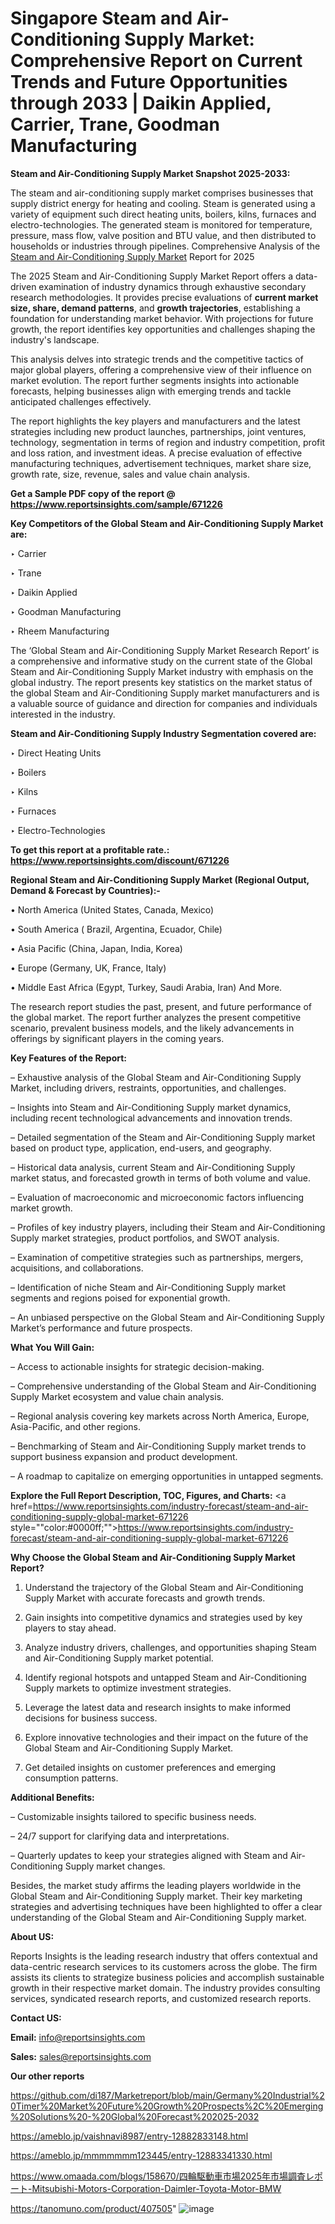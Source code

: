 # Singapore Steam and Air-Conditioning Supply Market: Comprehensive Report on Current Trends and Future Opportunities through 2033 | Daikin Applied, Carrier, Trane, Goodman Manufacturing

<strong>Steam and Air-Conditioning Supply Market Snapshot 2025-2033:</strong>

The steam and air-conditioning supply market comprises businesses that supply district energy for heating and cooling. Steam is generated using a variety of equipment such direct heating units, boilers, kilns, furnaces and electro-technologies. The generated steam is monitored for temperature, pressure, mass flow, valve position and BTU value, and then distributed to households or industries through pipelines. Comprehensive Analysis of the <a href=https://www.reportsinsights.com/sample/671226>Steam and Air-Conditioning Supply Market</a> Report for 2025

The 2025 Steam and Air-Conditioning Supply Market Report offers a data-driven examination of industry dynamics through exhaustive secondary research methodologies. It provides precise evaluations of <strong>current market size, share, demand patterns</strong>, and <strong>growth trajectories</strong>, establishing a foundation for understanding market behavior. With projections for future growth, the report identifies key opportunities and challenges shaping the industry's landscape.

This analysis delves into strategic trends and the competitive tactics of major global players, offering a comprehensive view of their influence on market evolution. The report further segments insights into actionable forecasts, helping businesses align with emerging trends and tackle anticipated challenges effectively.

The report highlights the key players and manufacturers and the latest strategies including new product launches, partnerships, joint ventures, technology, segmentation in terms of region and industry competition, profit and loss ration, and investment ideas. A precise evaluation of effective manufacturing techniques, advertisement techniques, market share size, growth rate, size, revenue, sales and value chain analysis.

<strong>Get a Sample PDF copy of the report @ <a href=https://www.reportsinsights.com/sample/671226 style=color:#0000ff;>https://www.reportsinsights.com/sample/671226</a></strong>

<strong>Key Competitors of the Global Steam and Air-Conditioning Supply Market are:</strong>

‣ Carrier

‣ Trane

‣ Daikin Applied

‣ Goodman Manufacturing

‣ Rheem Manufacturing

The ‘Global Steam and Air-Conditioning Supply Market Research Report’ is a comprehensive and informative study on the current state of the Global Steam and Air-Conditioning Supply Market industry with emphasis on the global industry. The report presents key statistics on the market status of the global Steam and Air-Conditioning Supply market manufacturers and is a valuable source of guidance and direction for companies and individuals interested in the industry.

<strong>Steam and Air-Conditioning Supply Industry Segmentation covered are:</strong>

‣ Direct Heating Units

‣ Boilers

‣ Kilns

‣ Furnaces

‣ Electro-Technologies

<strong>To get this report at a profitable rate.: <a href=https://www.reportsinsights.com/discount/671226 style=color:#0000ff;>https://www.reportsinsights.com/discount/671226</a></strong>

<strong>Regional Steam and Air-Conditioning Supply Market (Regional Output, Demand &amp; Forecast by Countries):-</strong>

• North America (United States, Canada, Mexico)

• South America ( Brazil, Argentina, Ecuador, Chile)

• Asia Pacific (China, Japan, India, Korea)

• Europe (Germany, UK, France, Italy)

• Middle East Africa (Egypt, Turkey, Saudi Arabia, Iran) And More.

The research report studies the past, present, and future performance of the global market. The report further analyzes the present competitive scenario, prevalent business models, and the likely advancements in offerings by significant players in the coming years.

<strong>Key Features of the Report:</strong>

– Exhaustive analysis of the Global Steam and Air-Conditioning Supply Market, including drivers, restraints, opportunities, and challenges.

– Insights into Steam and Air-Conditioning Supply market dynamics, including recent technological advancements and innovation trends.

– Detailed segmentation of the Steam and Air-Conditioning Supply market based on product type, application, end-users, and geography.

– Historical data analysis, current Steam and Air-Conditioning Supply market status, and forecasted growth in terms of both volume and value.

– Evaluation of macroeconomic and microeconomic factors influencing market growth.

– Profiles of key industry players, including their Steam and Air-Conditioning Supply market strategies, product portfolios, and SWOT analysis.

– Examination of competitive strategies such as partnerships, mergers, acquisitions, and collaborations.

– Identification of niche Steam and Air-Conditioning Supply market segments and regions poised for exponential growth.

– An unbiased perspective on the Global Steam and Air-Conditioning Supply Market’s performance and future prospects.

<strong>What You Will Gain:</strong>

– Access to actionable insights for strategic decision-making.

– Comprehensive understanding of the Global Steam and Air-Conditioning Supply Market ecosystem and value chain analysis.

– Regional analysis covering key markets across North America, Europe, Asia-Pacific, and other regions.

– Benchmarking of Steam and Air-Conditioning Supply market trends to support business expansion and product development.

– A roadmap to capitalize on emerging opportunities in untapped segments.

<strong>Explore the Full Report Description, TOC, Figures, and Charts:</strong>
<a href=https://www.reportsinsights.com/industry-forecast/steam-and-air-conditioning-supply-global-market-671226 style=""color:#0000ff;"">https://www.reportsinsights.com/industry-forecast/steam-and-air-conditioning-supply-global-market-671226</a>

<strong>Why Choose the Global Steam and Air-Conditioning Supply Market Report?</strong>

1. Understand the trajectory of the Global Steam and Air-Conditioning Supply Market with accurate forecasts and growth trends.

2. Gain insights into competitive dynamics and strategies used by key players to stay ahead.

3. Analyze industry drivers, challenges, and opportunities shaping Steam and Air-Conditioning Supply market potential.

4. Identify regional hotspots and untapped Steam and Air-Conditioning Supply markets to optimize investment strategies.

5. Leverage the latest data and research insights to make informed decisions for business success.

6. Explore innovative technologies and their impact on the future of the Global Steam and Air-Conditioning Supply Market.

7. Get detailed insights on customer preferences and emerging consumption patterns.

<strong>Additional Benefits:</strong>

– Customizable insights tailored to specific business needs.

– 24/7 support for clarifying data and interpretations.

– Quarterly updates to keep your strategies aligned with Steam and Air-Conditioning Supply market changes.

Besides, the market study affirms the leading players worldwide in the Global Steam and Air-Conditioning Supply market. Their key marketing strategies and advertising techniques have been highlighted to offer a clear understanding of the Global Steam and Air-Conditioning Supply market.

<strong><strong>About US</strong>:</strong>

Reports Insights is the leading research industry that offers contextual and data-centric research services to its customers across the globe. The firm assists its clients to strategize business policies and accomplish sustainable growth in their respective market domain. The industry provides consulting services, syndicated research reports, and customized research reports.

<strong>Contact US:</strong>

<p class=><b>Email:</b> <a href=mailto:info@reportsinsights.com>info@reportsinsights.com</a></p>
<p class=><b>Sales:</b> <a href=mailto:sales@reportsinsights.com>sales@reportsinsights.com</a></p>

<strong>Our other reports</strong>

<a href=https://github.com/di187/Marketreport/blob/main/Germany%20Industrial%20Timer%20Market%20Future%20Growth%20Prospects%2C%20Emerging%20Solutions%20-%20Global%20Forecast%202025-2032>https://github.com/di187/Marketreport/blob/main/Germany%20Industrial%20Timer%20Market%20Future%20Growth%20Prospects%2C%20Emerging%20Solutions%20-%20Global%20Forecast%202025-2032</a>

<a href=https://ameblo.jp/vaishnavi8987/entry-12882833148.html>https://ameblo.jp/vaishnavi8987/entry-12882833148.html</a>

<a href=https://ameblo.jp/mmmmmmm123445/entry-12883341330.html>https://ameblo.jp/mmmmmmm123445/entry-12883341330.html</a>

<a href=https://www.omaada.com/blogs/158670/四輪駆動車市場2025年市場調査レポート-Mitsubishi-Motors-Corporation-Daimler-Toyota-Motor-BMW>https://www.omaada.com/blogs/158670/四輪駆動車市場2025年市場調査レポート-Mitsubishi-Motors-Corporation-Daimler-Toyota-Motor-BMW</a>

<a href=https://tanomuno.com/product/407505>https://tanomuno.com/product/407505</a>"
![image](https://github.com/user-attachments/assets/060e38b5-560d-4798-91a5-e7358aea9380)
